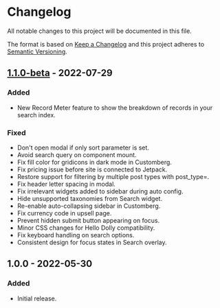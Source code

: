 # Changelog

All notable changes to this project will be documented in this file.

The format is based on [Keep a Changelog](https://keepachangelog.com/en/1.0.0/)
and this project adheres to [Semantic Versioning](https://semver.org/spec/v2.0.0.html).

## [1.1.0-beta] - 2022-07-29
### Added
- New Record Meter feature to show the breakdown of records in your search index.

### Fixed
- Don't open modal if only sort parameter is set.
- Avoid search query on component mount.
- Fix fill color for gridicons in dark mode in Customberg.
- Fix pricing issue before site is connected to Jetpack.
- Restore support for filtering by multiple post types with post_type=.
- Fix header letter spacing in modal.
- Fix irrelevant widgets added to sidebar during auto config.
- Hide unsupported taxonomies from Search widget.
- Re-enable auto-collapsing sidebar in Customberg.
- Fix currency code in upsell page.
- Prevent hidden submit button appearing on focus.
- Minor CSS changes for Hello Dolly compatibility.
- Fix keyboard handling on search options.
- Consistent design for focus states in Search overlay.

## 1.0.0 - 2022-05-30
### Added
- Initial release.

[1.1.0-beta]: https://github.com/Automattic/jetpack-search-plugin/compare/1.0.0...1.1.0-beta
